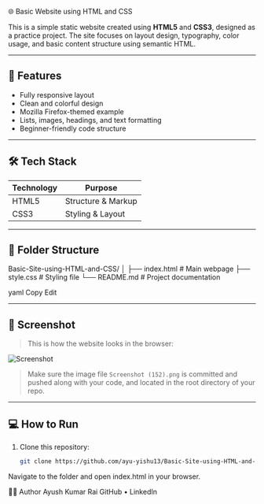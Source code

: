 🌐 Basic Website using HTML and CSS

This is a simple static website created using **HTML5** and **CSS3**, designed as a practice project. The site focuses on layout design, typography, color usage, and basic content structure using semantic HTML.

---

## 🚀 Features

- Fully responsive layout
- Clean and colorful design
- Mozilla Firefox-themed example
- Lists, images, headings, and text formatting
- Beginner-friendly code structure

---

## 🛠️ Tech Stack

| Technology | Purpose              |
|------------|----------------------|
| HTML5      | Structure & Markup   |
| CSS3       | Styling & Layout     |

---

## 📁 Folder Structure

Basic-Site-using-HTML-and-CSS/
│
├── index.html # Main webpage
├── style.css # Styling file
└── README.md # Project documentation

yaml
Copy
Edit

---

## 📸 Screenshot

> This is how the website looks in the browser:

![Screenshot](screenshot.png)

> Make sure the image file `Screenshot (152).png` is committed and pushed along with your code, and located in the root directory of your repo.

---

## 💻 How to Run

1. Clone this repository:
   ```bash
   git clone https://github.com/ayu-yishu13/Basic-Site-using-HTML-and-CSS.git
Navigate to the folder and open index.html in your browser.

🙋‍♂️ Author
Ayush Kumar Rai
GitHub • LinkedIn
